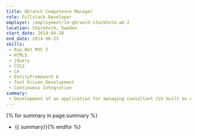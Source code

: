 ```yaml
---
title: Qbranch Competence Manager
role: Fullstack Developer
employer: /employment/14-qbranch-stockholm-ab-2
location: Stockholm, Sweden
start_date: 2014-04-28
end_date: 2014-06-23
skills:
 - Asp.Net MVC 5
 - HTML5
 - jQuery
 - CSS3
 - C#
 - EntityFramework 6
 - Test Driven Development
 - Continuous Integration
summary:
 - Development of an application for managing consultant CVs built on Asp.Net MVC and hosted on Windows Azure.
---
```

{% for summary in page.summary %}
* {{ summary}}{% endfor %}
<!--more-->
